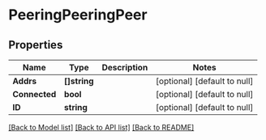 # PeeringPeeringPeer

## Properties
Name | Type | Description | Notes
------------ | ------------- | ------------- | -------------
**Addrs** | **[]string** |  | [optional] [default to null]
**Connected** | **bool** |  | [optional] [default to null]
**ID** | **string** |  | [optional] [default to null]

[[Back to Model list]](../README.md#documentation-for-models) [[Back to API list]](../README.md#documentation-for-api-endpoints) [[Back to README]](../README.md)

